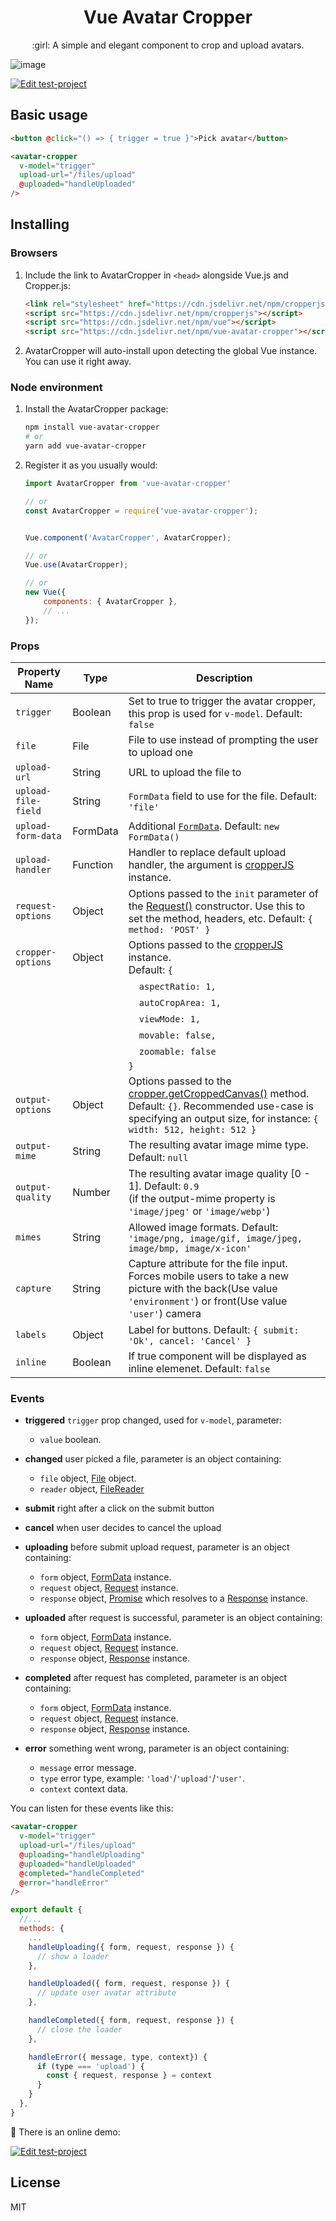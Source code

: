 <h1 align="center">Vue Avatar Cropper</h1>

<p align="center"> :girl: A simple and elegant component to crop and upload avatars.</p>

![image](https://user-images.githubusercontent.com/1472352/28398207-b32907b0-6d38-11e7-998a-32d34362b341.png)

[![Edit test-project](https://codesandbox.io/static/img/play-codesandbox.svg)](https://codesandbox.io/s/vue-avatar-cropper-demo-dptno)

## Basic usage

```html
<button @click="() => { trigger = true }">Pick avatar</button>

<avatar-cropper
  v-model="trigger"
  upload-url="/files/upload"
  @uploaded="handleUploaded"
/>
```

## Installing

### Browsers

1. Include the link to AvatarCropper in `<head>` alongside Vue.js and Cropper.js:

   ```html
   <link rel="stylesheet" href="https://cdn.jsdelivr.net/npm/cropperjs/dist/cropper.min.css">
   <script src="https://cdn.jsdelivr.net/npm/cropperjs"></script>
   <script src="https://cdn.jsdelivr.net/npm/vue"></script>
   <script src="https://cdn.jsdelivr.net/npm/vue-avatar-cropper"></script>
   ```

2. AvatarCropper will auto-install upon detecting the global Vue instance. You can use it right away.

### Node environment

1. Install the AvatarCropper package:

   ```sh
   npm install vue-avatar-cropper
   # or
   yarn add vue-avatar-cropper
   ```

2. Register it as you usually would:

   ```js
   import AvatarCropper from 'vue-avatar-cropper'

   // or
   const AvatarCropper = require('vue-avatar-cropper');


   Vue.component('AvatarCropper', AvatarCropper);

   // or
   Vue.use(AvatarCropper);

   // or
   new Vue({
       components: { AvatarCropper },
       // ...
   });
   ```

### Props

Property Name | Type | Description
--- | --- | ---
`trigger` | Boolean | Set to true to trigger the avatar cropper, this prop is used for `v-model`. Default: `false`
`file` | File | File to use instead of prompting the user to upload one
`upload-url` | String | URL to upload the file to
`upload-file-field` | String | `FormData` field to use for the file. Default: `'file'`
`upload-form-data` | FormData | Additional [`FormData`](https://developer.mozilla.org/en-US/docs/Web/API/FormData). Default: `new FormData()`
`upload-handler` | Function | Handler to replace default upload handler, the argument is [cropperJS](https://github.com/fengyuanchen/cropperjs) instance.
`request-options` | Object | Options passed to the `init` parameter of the [Request()](https://developer.mozilla.org/en-US/docs/Web/API/Request/Request) constructor. Use this to set the method, headers, etc. Default: `{ method: 'POST' }`
`cropper-options` | Object | Options passed to the [cropperJS](https://github.com/fengyuanchen/cropperjs#options) instance. <br>Default: `{`
 | | | &nbsp;&nbsp;&nbsp;&nbsp;`aspectRatio: 1,`
 | | | &nbsp;&nbsp;&nbsp;&nbsp;`autoCropArea: 1,`
 | | | &nbsp;&nbsp;&nbsp;&nbsp;`viewMode: 1,`
 | | | &nbsp;&nbsp;&nbsp;&nbsp;`movable: false,`
 | | | &nbsp;&nbsp;&nbsp;&nbsp;`zoomable: false`
 | | | `}`
`output-options` | Object | Options passed to the [cropper.getCroppedCanvas()](https://github.com/fengyuanchen/cropperjs#getcroppedcanvasoptions) method. <br>Default: `{}`. Recommended use-case is specifying an output size, for instance: `{ width: 512, height: 512 }`
`output-mime` | String | The resulting avatar image mime type. Default: `null`
`output-quality` | Number | The resulting avatar image quality [0 - 1]. Default: `0.9`<br>(if the output-mime property is `'image/jpeg'` or `'image/webp'`)
`mimes` | String | Allowed image formats. Default: <br>`'image/png, image/gif, image/jpeg, image/bmp, image/x-icon'`
`capture` | String | Capture attribute for the file input. Forces mobile users to take a new picture with the back(Use value `'environment'`) or front(Use value `'user'`) camera
`labels` | Object | Label for buttons. Default: `{ submit: 'Ok', cancel: 'Cancel' }`
`inline` | Boolean | If true component will be displayed as inline elemenet. Default: `false`

### Events

- **triggered** `trigger` prop changed, used for `v-model`, parameter:
  - `value` boolean.

- **changed** user picked a file, parameter is an object containing:
  - `file` object, [File](https://developer.mozilla.org/zh-CN/docs/Web/API/File) object.
  - `reader` object, [FileReader](https://developer.mozilla.org/zh-CN/docs/Web/API/FileReader)

- **submit** right after a click on the submit button

- **cancel** when user decides to cancel the upload

- **uploading** before submit upload request, parameter is an object containing:
  - `form` object, [FormData](https://developer.mozilla.org/en-US/docs/Web/API/FormData) instance.
  - `request` object, [Request](https://developer.mozilla.org/en-US/docs/Web/API/Request) instance.
  - `response` object, [Promise](https://developer.mozilla.org/en-US/docs/Web/API/Promise) which resolves to a [Response](https://developer.mozilla.org/en-US/docs/Web/API/Response) instance.

- **uploaded** after request is successful, parameter is an object containing:
  - `form` object, [FormData](https://developer.mozilla.org/en-US/docs/Web/API/FormData) instance.
  - `request` object, [Request](https://developer.mozilla.org/en-US/docs/Web/API/Request) instance.
  - `response` object, [Response](https://developer.mozilla.org/en-US/docs/Web/API/Response) instance.

- **completed** after request has completed, parameter is an object containing:
  - `form` object, [FormData](https://developer.mozilla.org/en-US/docs/Web/API/FormData) instance.
  - `request` object, [Request](https://developer.mozilla.org/en-US/docs/Web/API/Request) instance.
  - `response` object, [Response](https://developer.mozilla.org/en-US/docs/Web/API/Response) instance.

- **error** something went wrong, parameter is an object containing:
  - `message` error message.
  - `type` error type, example: `'load'`/`'upload'`/`'user'`.
  - `context` context data.

You can listen for these events like this:

```html
<avatar-cropper
  v-model="trigger"
  upload-url="/files/upload"
  @uploading="handleUploading"
  @uploaded="handleUploaded"
  @completed="handleCompleted"
  @error="handleError"
/>
```

```js
export default {
  //...
  methods: {
    ...
    handleUploading({ form, request, response }) {
      // show a loader
    },

    handleUploaded({ form, request, response }) {
      // update user avatar attribute
    },

    handleCompleted({ form, request, response }) {
      // close the loader
    },

    handleError({ message, type, context}) {
      if (type === 'upload') {
        const { request, response } = context
      }
    }
  },
}
```

:rocket: There is an online demo:

[![Edit test-project](https://codesandbox.io/static/img/play-codesandbox.svg)](https://codesandbox.io/s/vue-avatar-cropper-demo-dptno)

## License

MIT
